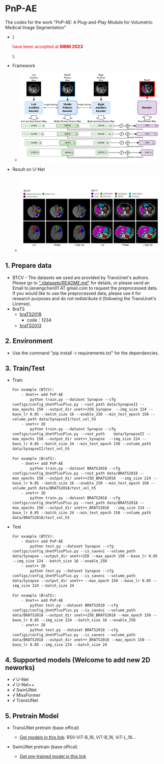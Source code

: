 # PnP-AE
The codes for the work "PnP-AE: A Plug-and-Play Module for Volumetric Medical Image Segmentation"
- (<p style="color: red;">have been accepted at **BIBM 2023**</p>).
- Framework
    - ![](./figures/framework.png)

- Result on U-Net
    - ![](./figures/result.png)

## 1. Prepare data
- BTCV
      - The datasets we used are provided by TransUnet's authors. Please go to ["./datasets/README.md"](datasets/README.md) for details, or please send an Email to jienengchen01 AT gmail.com to request the preprocessed data. If you would like to use the preprocessed data, please use it for research purposes and do not redistribute it (following the TransUnet's License).
- BraTS
     - [braTS2018](https://pan.baidu.com/s/1A7xRvpNZgl-tgDnpCvU1Pg)
          -  code：1234
     - [braTS2013](https://www.smir.ch/BRATS/Start2013)


## 2. Environment

- Use the command "pip install -r requirements.txt" for the dependencies.

## 3. Train/Test

- Train
    ```
    For example (BTCV):
        - Unet++ add PnP-AE 
            python train.py --dataset Synapse --cfg configs/config_UnetPlusPlus.py --root_path data/SynapseII --max_epochs 150 --output_dir unet++25D_Synapse  --img_size 224 --base_lr 0.05 --batch_size 16 --enable_25D --min_test_epoch 150 --volume_path data/SynapseII/test_vol_h5
        - unet++ 2D
            python train.py --dataset Synapse --cfg configs/config_UnetPlusPlus.py --root_path    data/SynapseII --max_epochs 150 --output_dir unet++_Synapse  --img_size 224 --base_lr 0.05 --batch_size 24 --min_test_epoch 150 --volume_path data/SynapseII/test_vol_h5
    
    For example (BraTS):
        - Unet++ add PnP-AE 
            python train.py --dataset BRATS2018 --cfg configs/config_UnetPlusPlus.py --root_path data/BRATS2018 --max_epochs 150 --output_dir unet++25D_BRATS2018  --img_size 224 --base_lr 0.05 --batch_size 16 --enable_25D --min_test_epoch 150 --volume_path data/BRATS2018/test_vol_h5
        - unet++ 2D
            python train.py --dataset BRATS2018 --cfg configs/config_UnetPlusPlus.py --root_path data/BRATS2018 --max_epochs 150 --output_dir unet++_BRATS2018  --img_size 224 --base_lr 0.05 --batch_size 24 --min_test_epoch 150 --volume_path data/BRATS2018/test_vol_h5
    ```
    
- Test
    ```
    For example (BTCV):
        - Unet++ add PnP-AE 
            python test.py --dataset Synapse --cfg configs/config_UnetPlusPlus.py --is_saveni --volume_path data/Synapse --output_dir unet++25D --max_epoch 150 --base_lr 0.05 --img_size 224 --batch_size 16 --enable_25D
        - unet++ 2D
            python test.py --dataset Synapse --cfg configs/config_UnetPlusPlus.py --is_saveni --volume_path data/Synapse --output_dir unet++ --max_epoch 150 --base_lr 0.05 --img_size 224 --batch_size 24
    
    For example (BraTS):
        - Unet++ add PnP-AE 
            python test.py --dataset BRATS2018 --cfg configs/config_UnetPlusPlus.py --is_saveni --volume_path data/BRATS2018 --output_dir unet++25D_BRATS2018 --max_epoch 150 --base_lr 0.05 --img_size 224 --batch_size 16 --enable_25D
        - unet++ 2D
            python test.py --dataset BRATS2018 --cfg configs/config_UnetPlusPlus.py --is_saveni --volume_path data/BRATS2018 --output_dir unet++_BRATS2018 --max_epoch 150 --base_lr 0.05 --img_size 224 --batch_size 24
    ```



## 4. Supported models (Welcome to add new 2D neworks)
- √ U-Net
- √ U-Net++
- √ SwinUNet
- √ MissFormer
- √ TransUNet

## 5. Pretrain Model
- TransUNet pretrain (base offical)
    * [Get models in this link](https://console.cloud.google.com/storage/vit_models/):   R50-ViT-B_16, ViT-B_16, ViT-L_16...

- SwinUNet pretrain (base offical)
    * [Get pre-trained model in this link](https://drive.google.com/drive/folders/1UC3XOoezeum0uck4KBVGa8osahs6rKUY?usp=sharing)
